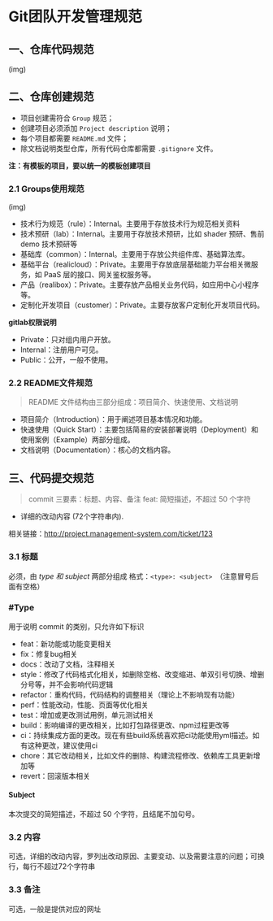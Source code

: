 # Git团队开发管理规范
## 一、仓库代码规范
(img)

## 二、仓库创建规范
- 项目创建需符合 `Group` 规范；
- 创建项目必须添加 `Project description` 说明；
- 每个项目都需要 `README.md` 文件；
- 除文档说明类型仓库，所有代码仓库都需要 `.gitignore` 文件。

**注：有模板的项目，要以统一的模板创建项目**

### 2.1 Groups使用规范
(img)
- 技术行为规范（rule）：Internal。主要用于存放技术行为规范相关资料
- 技术预研（lab）：Internal。主要用于存放技术预研，比如 shader 预研、售前 demo 技术预研等
- 基础库（common）：Internal。主要用于存放公共组件库、基础算法库。
- 基础平台（realicloud）：Private。主要用于存放底层基础能力平台相关微服务，如 PaaS 层的接口、网关鉴权服务等。
- 产品（realibox）：Private。主要存放产品相关业务代码，如应用中心小程序等。
- 定制化开发项目（customer）：Private。主要存放客户定制化开发项目代码。

**gitlab权限说明**

- Private：只对组内用户开放。
- Internal：注册用户可见。
- Public：公开，一般不使用。

### 2.2 README文件规范
> README 文件结构由三部分组成：项目简介、快速使用、文档说明
- 项目简介（Introduction）：用于阐述项目基本情况和功能。
- 快速使用（Quick Start）：主要包括简易的安装部署说明（Deployment）和使用案例（Example）两部分组成。
- 文档说明（Documentation）：核心的文档内容。

## 三、代码提交规范
> commit 三要素：标题、内容、备注
feat: 简短描述，不超过 50 个字符

* 详细的改动内容 (72个字符串内).

相关链接：http://project.management-system.com/ticket/123

### 3.1 标题
必须，由 _type 和 subject_ 两部分组成
格式：`<type>: <subject> `（注意冒号后面有空格）
### #Type
用于说明 commit 的类别，只允许如下标识
- feat：新功能或功能变更相关
- fix：修复bug相关
- docs：改动了文档，注释相关
- style：修改了代码格式化相关，如删除空格、改变缩进、单双引号切换、增删分号等，并不会影响代码逻辑
- refactor：重构代码，代码结构的调整相关（理论上不影响现有功能）
- perf：性能改动，性能、页面等优化相关
- test：增加或更改测试用例，单元测试相关
- build：影响编译的更改相关，比如打包路径更改、npm过程更改等
- ci：持续集成方面的更改。现在有些build系统喜欢把ci功能使用yml描述。如有这种更改，建议使用ci
- chore：其它改动相关，比如文件的删除、构建流程修改、依赖库工具更新增加等
- revert：回滚版本相关

#### Subject
本次提交的简短描述，不超过 50 个字符，且结尾不加句号。

### 3.2 内容
可选，详细的改动内容，罗列出改动原因、主要变动、以及需要注意的问题；可换行，每行不超过72个字符串

### 3.3 备注
可选，一般是提供对应的网址
